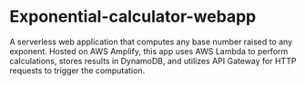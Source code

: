 # Exponential-calculator-webapp
A serverless web application that computes any base number raised to any exponent. Hosted on AWS Amplify, this app uses AWS Lambda to perform calculations, stores results in DynamoDB, and utilizes API Gateway for HTTP requests to trigger the computation.
